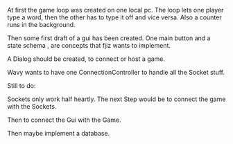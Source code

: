 At first the game loop was created on one local pc. 
The loop lets one player type a word,
then the other has to type it off and vice versa.
Also a counter runs in the background.

Then some first draft of a gui has been created. 
One main button and a state schema , are concepts that fjiz wants to implement.

A Dialog should be created, to connect or host a game.

Wavy wants to have one ConnectionController to handle all the Socket stuff.


Still to do:

Sockets only work half heartly. The next Step would be to connect the game with the Sockets.

Then to connect the Gui with the Game.

Then maybe implement a database.